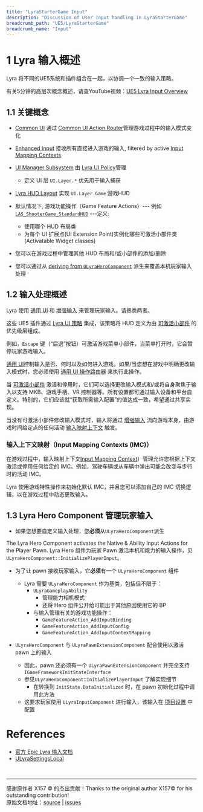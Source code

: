 ```yaml
---
title: "LyraStarterGame Input"
description: "Discussion of User Input handling in LyraStarterGame"
breadcrumb_path: "UE5/LyraStarterGame"
breadcrumb_name: "Input"
---
```


# 1 Lyra 输入概述

Lyra 将不同的UE5系统和插件组合在一起，以协调一个一致的输入策略。

有关5分钟的高层次概念概述，请查YouTube视频：[UE5 Lyra Input Overview](https://youtu.be/mEIQDcW65qs)


<a id='KeyConcepts'></a>
## 1.1 关键概念

- [Common UI](/UE5/CommonUI/) 通过 [Common UI Action Router](/UE5/CommonUI/ActionRouter)管理游戏过程中的输入模式变化

- [Enhanced Input](/UE5/EnhancedInput/) 接收所有直接进入游戏的输入, filtered by active [Input Mapping Contexts](/UE5/EnhancedInput/InputMappingContext)
  
- [UI Manager Subsystem](/UE5/LyraStarterGame/Input/UIManagerSubsystem) 由 [Lyra UI Policy](/UE5/LyraStarterGame/Input/UIPolicy)管理
  - 定义 UI 层 `UI.Layer.*` 优先用于输入捕获

- [Lyra HUD Layout](/UE5/LyraStarterGame/Input/HUDLayout) 实现 `UI.Layer.Game` 游戏HUD
- 默认情况下, 游戏功能操作（Game Feature Actions）--- 例如 [`LAS_ShooterGame_StandardHUD`](./LAS_ShooterGame_StandardHUD) ---定义:
  - 使用哪个 HUD 布局类
  - 为每个 UI 扩展点(UI Extension Point)实例化哪些可激活小部件类(Activatable Widget classes)

- 您可以在游戏过程中管理其他 HUD 布局和/或小部件的添加/删除
- 您可以通过从 [deriving from `ULyraHeroComponent`](#LyraHeroComponent) 派生来覆盖本机玩家输入处理


<a id='InputHandlingOverview'></a>
## 1.2 输入处理概述

Lyra 使用 [通用 UI](/UE5/CommonUI/) 和 [增强输入](/UE5/EnhancedInput/) 来管理玩家输入。请熟悉两者。

这些 UE5 插件通过 [Lyra UI 策略](/UE5/LyraStarterGame/Input/UIPolicy) 集成，该策略将 HUD 定义为由 [可激活小部件](/UE5/CommonUI/ActivatableWidget) 的优先级层组成。

例如，`Escape` 键（“后退”按钮）可激活游戏菜单小部件，当菜单打开时，它会暂停玩家游戏输入。

[通用 UI](/UE5/CommonUI/)控制输入是否、何时以及如何进入游戏。如果/当您想在游戏中明确更改输入模式时，您必须使用 [通用 UI 操作路由器](/UE5/CommonUI/ActionRouter) 来执行此操作。

当 [可激活小部件](/UE5/CommonUI/ActivatableWidget) 激活和停用时，它们可以选择更改输入模式和/或将自身聚焦于输入以支持 MKB、游戏手柄、VR 控制器等。所有设置都可通过输入设备和平台自定义。特别的，它们应该就“获取所需输入配置”的值达成一致，希望通过共享实现。

当没有可激活小部件修改输入模式时，输入将通过 [增强输入](/UE5/EnhancedInput/) 流向游戏本身，由游戏时间给定点的任何活动 [输入映射上下文](/UE5/EnhancedInput/InputMappingContext) 触发。


<a id='IMC'></a>
### 输入上下文映射（Input Mapping Contexts (IMC)）

在游戏过程中，输入映射上下文[Input Mapping Context](/UE5/EnhancedInput/InputMappingContext)）管理允许您根据上下文激活或停用任何给定的 IMC。例如，驾驶车辆或从车辆中弹出可能会改变与步行时的活动 IMC。

Lyra 使用游戏特性操作来初始化默认 IMC，并且您可以添加自己的 IMC 切换逻辑，以在游戏过程中动态更改输入。

<a id='LyraHeroComponent'></a>
## 1.3 Lyra Hero Component 管理玩家输入
- 如果您想要自定义输入处理，您**必须**从`ULyraHeroComponent`派生

The Lyra Hero Component activates the Native & Ability Input Actions for the Player Pawn.
Lyra Hero 组件为玩家 Pawn 激活本机和能力的输入操作，见`ULyraHeroComponent::InitializePlayerInput`。

- 为了让 pawn 接收玩家输入，它**必须**有一个 `ULyraHeroComponent` 组件
  - Lyra 需要 `ULyraHeroComponent` 作为基类，包括但不限于：
    - `ULyraGameplayAbility`
      - 管理能力相机模式
      - 还将 Hero 组件公开给可能出于其他原因使用它的 BP 
    - 与输入管理有关的游戏功能操作：
      - `GameFeatureAction_AddInputBinding`
      - `GameFeatureAction_AddInputConfig`
      - `GameFeatureAction_AddInputContextMapping`

- `ULyraHeroComponent` 与 `ULyraPawnExtensionComponent` 配合使用以激活 pawn 上的输入
  - 因此，pawn 还必须有一个 `ULyraPawnExtensionComponent` 并完全支持 `IGameFrameworkInitStateInterface`
  - 参见`ULyraHeroComponent`::`InitializePlayerInput` 了解实现细节
    - 在转换到 `InitState.DataInitialized` 时，在 pawn 初始化过程中调用此方法
  - 这要求玩家使用 `ULyraInputComponent` 进行输入，该输入在 [项目设置](#ProjectSettings) 中配置

<a id='References'></a>
# References

- [官方 Epic Lyra 输入文档](https://docs.unrealengine.com/5.1/en-US/lyra-input-settings-in-unreal-engine/)
- [ULyraSettingsLocal](/UE5/LyraStarterGame/ULyraSettingsLocal)



<br/>
<hr/>
<div class="container">
    <p> 感谢原作者 X157 &copy; 的杰出贡献！Thanks to the original author X157&copy; for his outstanding contribution!<br/>
        原始文档地址：<a href="https://x157.github.io">source</a> | <a href="https://github.com/x157/x157.github.io/issues">issues</a>
    </p>
</div>